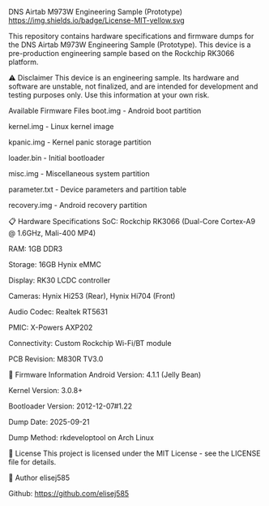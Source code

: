 DNS Airtab M973W Engineering Sample (Prototype)
https://img.shields.io/badge/License-MIT-yellow.svg

This repository contains hardware specifications and firmware dumps for the DNS Airtab M973W Engineering Sample (Prototype). This device is a pre-production engineering sample based on the Rockchip RK3066 platform.

⚠️ Disclaimer
This device is an engineering sample. Its hardware and software are unstable, not finalized, and are intended for development and testing purposes only. Use this information at your own risk.

Available Firmware Files
boot.img - Android boot partition

kernel.img - Linux kernel image

kpanic.img - Kernel panic storage partition

loader.bin - Initial bootloader

misc.img - Miscellaneous system partition

parameter.txt - Device parameters and partition table

recovery.img - Android recovery partition

📋 Hardware Specifications
SoC: Rockchip RK3066 (Dual-Core Cortex-A9 @ 1.6GHz, Mali-400 MP4)

RAM: 1GB DDR3

Storage: 16GB Hynix eMMC

Display: RK30 LCDC controller

Cameras: Hynix Hi253 (Rear), Hynix Hi704 (Front)

Audio Codec: Realtek RT5631

PMIC: X-Powers AXP202

Connectivity: Custom Rockchip Wi-Fi/BT module

PCB Revision: M830R TV3.0

💾 Firmware Information
Android Version: 4.1.1 (Jelly Bean)

Kernel Version: 3.0.8+

Bootloader Version: 2012-12-07#1.22

Dump Date: 2025-09-21

Dump Method: rkdeveloptool on Arch Linux

📜 License
This project is licensed under the MIT License - see the LICENSE file for details.

👤 Author
elisej585

Github: https://github.com/elisej585
